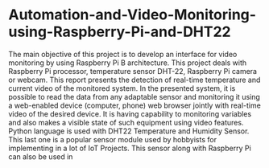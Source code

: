# Automation-and-Video-Monitoring-using-Raspberry-Pi-and-DHT22
The main objective of this project is to develop an interface for video monitoring by using Raspberry Pi B architecture. This project deals with Raspberry Pi processor, temperature sensor DHT-22, Raspberry Pi camera or webcam. This report presents the detection of real-time temperature and current video of the monitored system. In the presented system, it is possible to read the data from any adaptable sensor and monitoring it using a web-enabled device (computer, phone) web browser jointly with real-time video of the desired device.  It is having capability to monitoring variables and also  makes a visible state of such equipment using video features. Python language is used with DHT22 Temperature and Humidity Sensor. This last one is a popular sensor module used by hobbyists for implementing in a lot of IoT Projects. This sensor along with Raspberry Pi can also be used in
